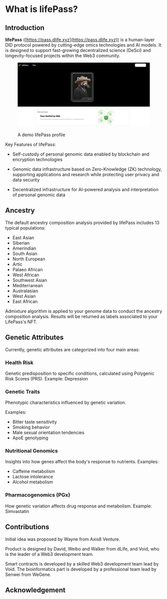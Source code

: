 # What is lifePass?

## Introduction

**lifePass** ([https://pass.dlife.xyz](https://pass.dlife.xyz)) is a human-layer DID protocol powered by cutting-edge omics technologies and AI models. It is designed to support fast-growing decentralized science (DeSci) and longevity-focused projects within the Web3 community.

<figure><img src="../.gitbook/assets/demo_profile.png" alt=""><figcaption><p>A demo lifePass profile</p></figcaption></figure>

Key Features of lifePass:

* Self-custody of personal genomic data enabled by blockchain and encryption technologies

* Genomic data infrastructure based on Zero-Knowledge (ZK) technology, supporting applications and research while protecting user privacy and data security

* Decentralized infrastructure for AI-powered analysis and interpretation of personal genomic data

## Ancestry

The default ancestry composition analysis provided by lifePass includes 13 typical populations:
* East Asian
* Siberian
* Amerindian
* South Asian
* North European
* Artic
* Palaeo African
* West African
* Southwest Asian
* Mediterranean
* Australasian
* West Asian
* East African

Admixture algorithm is applied to your genome data to conduct the ancestry composition analysis. Results will be returned as labels associated to your LifePass's NFT.

## Genetic Attributes
Currently, genetic attributes are categorized into four main areas:

### Health Risk

Genetic predisposition to specific conditions, calculated using Polygenic Risk Scores (PRS).
Example: Depression

### Genetic Traits

Phenotypic characteristics influenced by genetic variation.

Examples:
* Bitter taste sensitivity
* Smoking behavior
* Male sexual orientation tendencies
* ApoE genotyping

### Nutritional Genomics

Insights into how genes affect the body's response to nutrients.
Examples:

* Caffeine metabolism
* Lactose intolerance
* Alcohol metabolism

### Pharmacogenomics (PGx)

How genetic variation affects drug response and metabolism.
Example: Simvastatin

## Contributions

Initial idea was proposed by Wayne from Axis8 Venture.

Product is designed by David, Weibo and Walker from dLife, and Void, who is the leader of a Web3 development team.

Smart contracts is developed by a skilled Web3 development team lead by Void. The bioinformatics part is developed by a professional team lead by Senwei from WeGene.

## Acknowledgement
